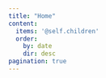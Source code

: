 ```yaml
---
title: "Home"
content:
  items: '@self.children'
  order:
    by: date
    dir: desc
pagination: true
---
```


